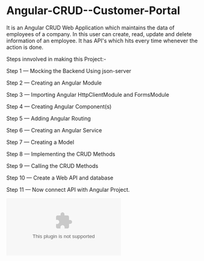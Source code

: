 # Angular-CRUD--Customer-Portal

It is an Angular CRUD Web Application which maintains the data of employees of a company.
In this user can create, read, update and delete information of an employee.
It has API's which hits every time whenever the action is done.

Steps innvolved in making this Project:-

Step 1 — Mocking the Backend Using json-server

Step 2 — Creating an Angular Module

Step 3 — Importing Angular HttpClientModule and FormsModule

Step 4 — Creating Angular Component(s)

Step 5 — Adding Angular Routing

Step 6 — Creating an Angular Service

Step 7 — Creating a Model

Step 8 — Implementing the CRUD Methods

Step 9 — Calling the CRUD Methods

Step 10 — Create a Web API and database

Step 11 — Now connect API with Angular Project.

![](ss.docx)
